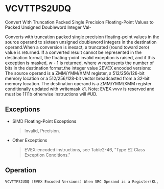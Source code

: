 # VCVTTPS2UDQ

Convert With Truncation Packed Single Precision Floating-Point Values to Packed Unsigned Doubleword Integer Val-

Converts with truncation packed single precision floating-point values in the source operand to sixteen unsigned doubleword integers in the destination operand.When a conversion is inexact, a truncated (round toward zero) value is returned.
If a converted result cannot be represented in the destination format, the floating-point invalid exception is raised, and if this exception is masked, w - 1 is returned, where w represents the number of bits in the destination format.the integer value 2EVEX encoded versions: The source operand is a ZMM/YMM/XMM register, a 512/256/128-bit memory location or a 512/256/128-bit vector broadcasted from a 32-bit memory location.
The destination operand is a ZMM/YMM/XMM register conditionally updated with writemask k1.
Note: EVEX.vvvv is reserved and must be 1111b otherwise instructions will #UD.

## Exceptions

- SIMD Floating-Point Exceptions
  > Invalid, Precision.
- Other Exceptions
  > EVEX-encoded instructions, see Table2-46,
  >  "Type E2 Class Exception Conditions."

## Operation

```C
VCVTTPS2UDQ (EVEX Encoded Versions) When SRC Operand is a Register(KL, VL) = (4, 128), (8, 256), (16, 512)FOR j := 0 TO KL-1i := j * 32IF k1[j] OR *no writemask*THEN DEST[i+31:i] :=Convert_Single_Precision_Floating_Point_To_UInteger_Truncate(SRC[i+31:i])ELSE IF *merging-masking*; merging-maskingTHEN *DEST[i+31:i] remains unchanged*ELSE ; zeroing-maskingDEST[i+31:i] := 0FIFI;ENDFORDEST[MAXVL-1:VL] :=VCVTTPS2UDQ (EVEX Encoded Versions) When SRC Operand is a Memory Source(KL, VL) = (4, 128), (8, 256), (16, 512)FOR j := 0 TO KL-1i := j * 32IF k1[j] OR *no writemask*THEN IF (EVEX.b = 1) THENDEST[i+31:i] :=Convert_Single_Precision_Floating_Point_To_UInteger_Truncate(SRC[31:0])ELSE DEST[i+31:i] :=Convert_Single_Precision_Floating_Point_To_UInteger_Truncate(SRC[i+31:i])FI;ELSE IF *merging-masking*; merging-maskingTHEN *DEST[i+31:i] remains unchanged*ELSE ; zeroing-maskingDEST[i+31:i] := 0FIFI;ENDFORDEST[MAXVL-1:VL] := 0Intel C/C++ Compiler Intrinsic EquivalentVCVTTPS2UDQ __m512i _mm512_cvttps_epu32( __m512 a);VCVTTPS2UDQ __m512i _mm512_mask_cvttps_epu32( __m512i s, __mmask16 k, __m512 a);VCVTTPS2UDQ __m512i _mm512_maskz_cvttps_epu32( __mmask16 k, __m512 a);VCVTTPS2UDQ __m512i _mm512_cvtt_roundps_epu32( __m512 a, int sae);VCVTTPS2UDQ __m512i _mm512_mask_cvtt_roundps_epu32( __m512i s, __mmask16 k, __m512 a, int sae);VCVTTPS2UDQ __m512i _mm512_maskz_cvtt_roundps_epu32( __mmask16 k, __m512 a, int sae);VCVTTPS2UDQ __m256i _mm256_mask_cvttps_epu32( __m256i s, __mmask8 k, __m256 a);VCVTTPS2UDQ __m256i _mm256_maskz_cvttps_epu32( __mmask8 k, __m256 a);VCVTTPS2UDQ __m128i _mm_mask_cvttps_epu32( __m128i s, __mmask8 k, __m128 a);VCVTTPS2UDQ __m128i _mm_maskz_cvttps_epu32( __mmask8 k, __m128 a);
```
